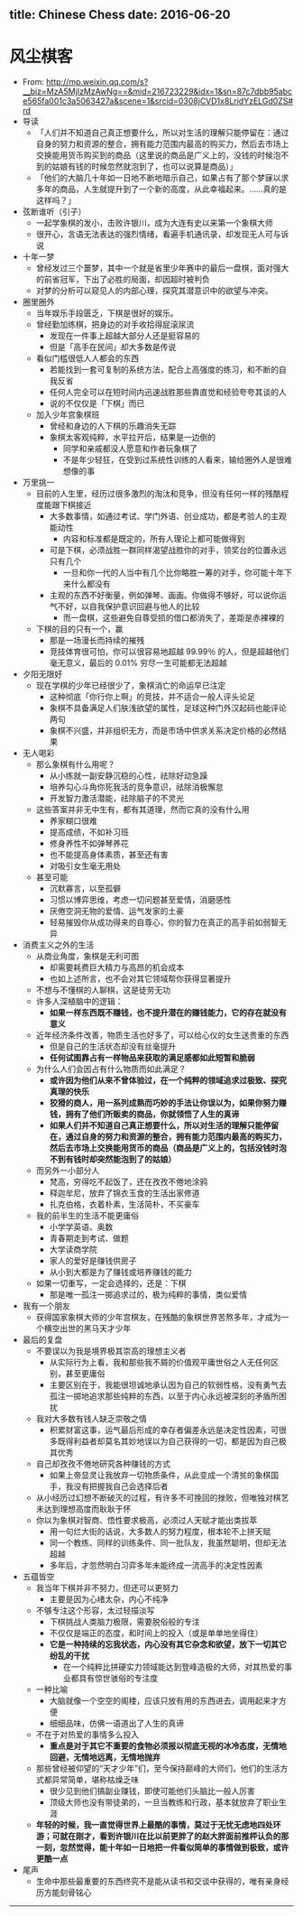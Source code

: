 title: Chinese Chess
date: 2016-06-20
---

# 风尘棋客

- From: <http://mp.weixin.qq.com/s?__biz=MzA5MjIzMzAwNg==&mid=216723229&idx=1&sn=87c7dbb95abce565fa001c3a5063427a&scene=1&srcid=0308jCVD1x8LridYzELGd0ZS#rd>
- 导读
    - 「人们并不知道自己真正想要什么，所以对生活的理解只能停留在：通过自身的努力和资源的整合，拥有能力范围内最高的购买力，然后去市场上交换能用货币购买到的商品（这里说的商品是广义上的，没钱的时候泡不到的姑娘有钱的时候忽然就泡到了，也可以说算是商品）」
    - 「他们的大脑几十年如一日地不断地暗示自己，如果占有了那个梦寐以求多年的商品，人生就提升到了一个新的高度，从此幸福起来。……真的是这样吗？」
- 弦断谁听（引子）
    - 一起学象棋的发小，击败许银川，成为大连有史以来第一个象棋大师
    - 很开心，言语无法表达的强烈情绪，看遍手机通讯录，却发现无人可与诉说
- 十年一梦
    - 曾经发过三个噩梦，其中一个就是省里少年赛中的最后一盘棋，面对强大的前省冠军，下出了必胜的局面，却因超时被判负
    - 对梦的分析可以窥见人的内部心理，探究其潜意识中的欲望与冲突。
- 圈里圈外
    - 当年娱乐手段匮乏，下棋是很好的娱乐。
    - 曾经勤加练棋，把身边的对手收拾得屁滚尿流
        - 发现在一件事上超越大部分人还是挺容易的
        - 但是「高手在民间」却大多数是传说
    - 看似门槛很低人人都会的东西
        - 若能找到一套可复制的系统方法，配合上高强度的练习，和不断的自我反省
        - 任何人完全可以在短时间内迅速战胜那些靠直觉和经验夸夸其谈的人
        - 说的不仅仅是「下棋」而已
    - 加入少年宫象棋班
        - 曾经和身边的人下棋的乐趣消失无踪
        - 象棋太客观纯粹，水平拉开后，结果是一边倒的
            - 同学和亲戚都没人愿意和作者玩象棋了
            - 不是年少轻狂，在受到过系统性训练的人看来，输给圈外人是很难想像的事
- 万里挑一
    - 目前的人生里，经历过很多激烈的淘汰和竞争，但没有任何一样的残酷程度能跟下棋接近
        - 大多数事情，如通过考试、学门外语、创业成功，都是考验人的主观能动性
            - 内容和标准都是既定的，所有人理论上都可能做得到
        - 可是下棋，必须战胜一群同样渴望战胜你的对手，领奖台的位置永远只有几个
            - 一旦和你一代的人当中有几个比你略胜一筹的对手，你可能十年下来什么都没有
        - 主观的东西不好衡量，例如弹琴、画画。你做得不够好，可以说你运气不好，以自我保护意识回避与他人的比较
            - 而一盘棋，这些避免自尊受损的借口都消失了，差距是赤裸裸的
    - 下棋的目的只有一个，赢
        - 那是一场漫长而持续的摧残
        - 竞技体育很可怕，你可以很容易地超越 99.99％ 的人，但是超越他们毫无意义，最后的 0.01% 穷尽一生可能都无法超越
- 夕阳无限好
    - 现在学棋的少年已经很少了，象棋消亡的命运早已注定
        - 这种彻底「你行你上啊」的竞技，并不适合一般人评头论足
        - 象棋不具备满足人们肤浅欲望的属性，足球这种门外汉起码也能评论两句
        - 象棋不兴盛，并非组织无方，而是市场中供求关系决定价格的必然结果
- 无人喝彩
    - 那么象棋有什么用呢？
        - 从小练就一副安静沉稳的心性，祛除好动急躁
        - 培养勾心斗角你死我活的竞争意识，祛除消极懈怠
        - 开发智力激活潜能，祛除脑子的不灵光
    - 这些答案并非无中生有，都有其道理，然而它真的没有什么用
        - 养家糊口很难
        - 提高成绩，不如补习班
        - 修身养性不如弹琴养花
        - 也不能提高身体素质，甚至还有害
        - 对吸引女生毫无用处
    - 甚至可能
        - 沉默寡言，以至孤僻
        - 习惯以博弈思维，考虑一切问题甚至爱情，消磨感性
        - 厌倦空洞无物的爱情、运气发家的土豪
        - 轻易摧毁你从成功得来的自尊心，你的智力在真正的高手前如弱智无异
- 消费主义之外的生活
    - 从商业角度，象棋是无利可图
        - 却需要耗费巨大精力与高昂的机会成本
        - 也如上述所言，也不会对其它领域帮你获得显著提升
    - 不想与不懂棋的人聊棋，这是徒劳无功
    - 许多人深植脑中的逻辑：
        - __如果一样东西既不赚钱，也不提升潜在的赚钱能力，它的存在就没有意义__
    - 近年经济条件改善，物质生活也好多了，可以给心仪的女生送贵重的东西
        - 但是自己的生活状态却没有丝毫提升
        - __任何试图靠占有一样物品来获取的满足感都如此短暂和脆弱__
    - 为什么人们会因占有什么物质而如此满足？
        - __或许因为他们从来不曾体验过，在一个纯粹的领域追求过极致、探究真理的快乐__
        - __狡猾的商人，用一系列成熟而巧妙的手法让你误以为，如果你努力赚钱，拥有了他们所贩卖的商品，你就领悟了人生的真谛__
        - __如果人们并不知道自己真正想要什么，所以对生活的理解只能停留在，通过自身的努力和资源的整合，拥有能力范围内最高的购买力，然后去市场上交换能用货币的商品（商品是广义上的，包括没钱时泡不到有钱时却突然能泡到了的姑娘）__
    - 而另外一小部分人
        - 梵高，穷得吃不起饭了，还在孜孜不倦地涂鸦
        - 释迦牟尼，放弃了锦衣玉食的生活出家修道
        - 扎克伯格，衣着朴素，生活简朴，不买豪车
    - 我的前半生的生活不能更庸俗
        - 小学学英语、奥数
        - 青春期走到考试、做题
        - 大学读商学院
        - 家人的爱好是赚钱供房子
        - 从小到大都是为了赚钱或培养赚钱的能力
    - 如果一切重写，一定会选择的，还是：下棋
        - 那是唯一孤注一掷追求过的，极为纯粹的事情，类似爱情
- 我有一个朋友
    - 获得国家象棋大师的少年宫棋友，在残酷的象棋世界苦熬多年，才成为一个横空出世的黑马天才少年
- 最后的复盘
    - 不要误以为我是境界极其崇高的理想主义者
        - 从实际行为上看，我和那些我不屑的价值观平庸世俗之人无任何区别，甚至更庸俗
        - 主要区别在于，我能很坦诚地承认因为自己的软弱性格，没有勇气去孤注一掷地追求那些纯粹的东西，以至于内心永远被深刻的矛盾所困扰
    - 我对大多数有钱人缺乏崇敬之情
        - 积累财富这事，运气最后形成的幸存者偏差永远是决定性因素，可很多既得利益者却莫名其妙地误以为自己获得的一切，都是因为自己极其优秀
    - 自己却孜孜不倦地研究各种赚钱的方式
        - 如果上帝显灵让我放弃一切物质条件，从此变成一个清贫的象棋国手，我没有把握我自己会选择后者
    - 从小经历过幻想不断破灭的过程，有许多不可挽回的挫败，但唯独对棋艺未达到理想高度而耿耿于怀
    - 你以为象棋对智商、悟性要求极高，必须过人天赋才能出类拔萃
        - 用一句烂大街的话说，大多数人的努力程度，根本轮不上拼天赋
        - 同一个教练、同样的训练条件、同一批队友，我虽然聪明，但却无法超越
        - 多年后，才忽然明白习弈多年未能终成一流高手的决定性因素
- 五蕴皆空
    - 我当年下棋并非不努力，但还可以更努力
        - 主要是因为心绪太杂，内心不纯净
    - 不够专注这个形容，太过轻描淡写
        - 下棋挑战人类脑力极限，需要脱俗般的专注
        - 不仅仅是端正的态度，和时间上的投入（或是单单地坐得住）
        - __它是一种持续的忘我状态，内心没有其它杂念和欲望，放下一切其它纷乱的干扰__
            - 在一个纯粹比拼硬实力领域能达到登峰造极的大师，对其热爱的事业都具有惊世骇俗的专注度
    - 一种比喻
        - 大脑就像一个空空的阁楼，应该只放有用的东西进去，调用起来才方便
        - 细细品味，仿佛一语道出了人生的真谛
    - 不在于对热爱的事情多么投入
        - __重点是对于其它不重要的食物必须报以彻底无视的冰冷态度，无情地回避，无情地远离，无情地抛弃__
    - 那些曾经被仰望的“天才少年”们，至今保持巅峰的大师们，他们的生活方式都异常简单，堪称枯燥乏味
        - 很少见到他们搞副业赚钱，即使可能他们头脑比一般人厉害
        - 顶级大师也没有带徒弟的，一旦当教练和行政，基本就放弃了职业生涯
    - __年轻的时候，我一直觉得世界上最酷的事情，莫过于无忧无虑地四处环游；可就在刚才，看到许银川在比以前更胖了的赵大胖面前推枰认负的那一刻，忽然觉得，能十年如一日地把一件看似简单的事情做到极致，或许更酷一点__
- 尾声
    - 生命中那些最重要的东西终究不是能从读书和交谈中获得的，唯有亲身经历方能刻骨铭心

---
